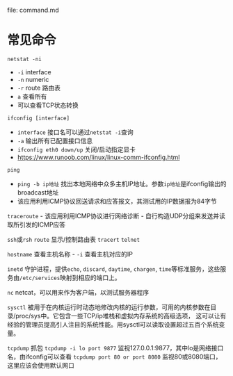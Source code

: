 file: command.md

# 常见命令
`netstat -ni` 
- `-i` interface 
- `-n` numeric 
- `-r` route 路由表
- `a` 查看所有
- 可以查看TCP状态转换

`ifconfig [interface]`
- `interface` 接口名可以通过`netstat -i`查询
- `-a` 输出所有已配置接口信息
- `ifconfig eth0 down/up` 关闭/启动指定显卡
- https://www.runoob.com/linux/linux-comm-ifconfig.html

`ping`
- `ping -b ip地址` 找出本地网络中众多主机IP地址。参数`ip地址`是ifconfig输出的broadcast地址
- 该应用利用ICMP协议回送请求和应答报文，其测试用的IP数据报为84字节

`traceroute`
    - 该应用利用ICMP协议进行网络诊断
    - 自行构造UDP分组来发送并读取所引发的ICMP应答


`ssh`或`rsh`
`route` 显示/控制路由表
`tracert`
`telnet`


`hostname` 查看主机名称
    - `-i` 查看主机对应的IP

`inetd` 守护进程，提供`echo`, `discard`, `daytime`, `chargen`, `time`等标准服务，这些服务由`/etc/services`映射到相应的端口上。

`nc` netcat，可以用来作为客户端，以测试服务器程序
 
 `sysctl` 被用于在内核运行时动态地修改内核的运行参数，可用的内核参数在目录/proc/sys中。它包含一些TCP/ip堆栈和虚拟内存系统的高级选项， 这可以让有经验的管理员提高引人注目的系统性能。用sysctl可以读取设置超过五百个系统变量。

`tcpdump` 抓包
    `tcpdump -i lo port 9877` 监视127.0.0.1:9877，其中lo是网络接口名，由ifconfig可以查看
    `tcpdump port 80 or port 8080` 监视80或8080端口，这里应该会使用默认网口